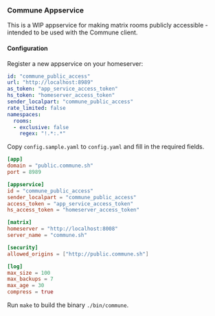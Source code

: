 ### Commune Appservice

This is a WIP appservice for making matrix rooms publicly accessible - intended
to be used with the Commune client.

#### Configuration

Register a new appservice on your homeserver:

```yaml
id: "commune_public_access"
url: "http://localhost:8989"
as_token: "app_service_access_token"
hs_token: "homeserver_access_token"
sender_localpart: "commune_public_access" 
rate_limited: false
namespaces:
  rooms:
  - exclusive: false
    regex: "!.*:.*"
```

Copy `config.sample.yaml` to `config.yaml` and fill in the required fields.

```toml
[app]
domain = "public.commune.sh"
port = 8989

[appservice]
id = "commune_public_access"
sender_localpart = "commune_public_access"
access_token = "app_service_access_token"
hs_access_token = "homeserver_access_token"

[matrix]
homeserver = "http://localhost:8008"
server_name = "commune.sh"

[security]
allowed_origins = ["http://public.commune.sh"]

[log]
max_size = 100
max_backups = 7
max_age = 30
compress = true
```

Run `make` to build the binary `./bin/commune`.

